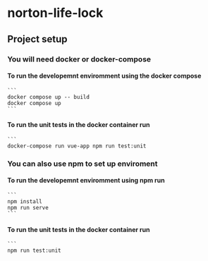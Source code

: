 # norton-life-lock

## Project setup
### You will need docker or docker-compose 
 #### To run the developemnt enviromment using the docker compose  
    ```
    docker compose up -- build 
    docker compose up
    ```
 #### To run the unit tests in the docker container run 
    ```
    docker-compose run vue-app npm run test:unit
  

### You can also use npm to set up enviroment 
 #### To run the developemnt enviromment using npm run
    ```
    npm install
    npm run serve
    ```
 #### To run the unit tests in the docker container run 
    ```
    npm run test:unit
   
